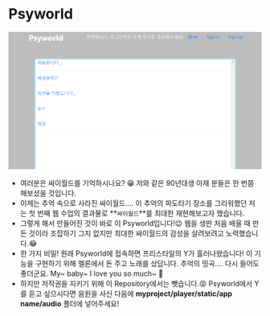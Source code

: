 # Psyworld

![Psyworld](README.assets/Psyworld.PNG)

- 여러분은 싸이월드를 기억하시나요? 😁 저와 같은 90년대생 아재 분들은 한 번쯤 해보셨을 것입니다. 
- 이제는 추억 속으로 사라진 싸이월드.... 이 추억의 파도타기 장소를 그리워했던 저는 첫 번째 웹 수업의 결과물로 **```싸이월드```**를 최대한 재현해보고자 했습니다.
- 그렇게 해서 만들어진 것이 바로 이 Psyworld입니다!😉 웹을 생판 처음 배울 때 만든 것이라 조잡하기 그지 없지만 최대한 싸이월드의 감성을 살려보려고 노력했습니다.😂
- 한 가지 비밀! 원래 Psyworld에 접속하면 프리스타일의 Y가 흘러나왔습니다! 이 기능을 구현하기 위해 멜론에서 돈 주고 노래를 샀답니다. 추억의 띵곡.... 다시 들어도 좋더군요. My~ baby~ I love you so much~ 🎵
- 하지만 저작권을 지키기 위해 이 Repository에서는 뺏습니다.😝 Psyworld에서 Y를 듣고 싶으시다면 음원을 사신 다음에 **myproject/player/static/app name/audio** 폴더에 넣어주세요!